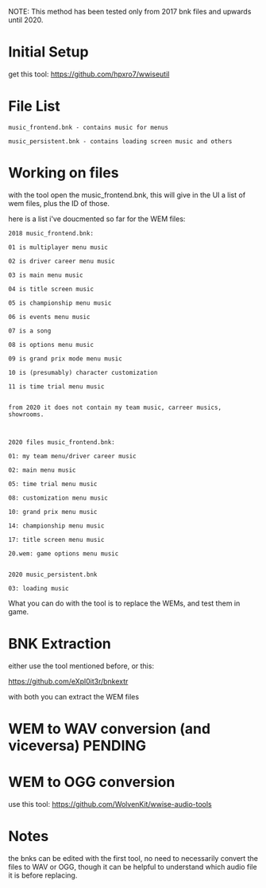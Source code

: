NOTE: This method has been tested only from 2017 bnk files and upwards until 2020.

# Initial Setup

get this tool: https://github.com/hpxro7/wwiseutil


# File List

```
music_frontend.bnk - contains music for menus

music_persistent.bnk - contains loading screen music and others

```


# Working on files


with the tool open the music_frontend.bnk, this will give in the UI a list of wem files, plus the ID of those.

here is a list i've doucmented so far for the WEM files:

```
2018 music_frontend.bnk:

01 is multiplayer menu music

02 is driver career menu music

03 is main menu music

04 is title screen music

05 is championship menu music

06 is events menu music

07 is a song

08 is options menu music

09 is grand prix mode menu music

10 is (presumably) character customization

11 is time trial menu music


from 2020 it does not contain my team music, carreer musics, showrooms.



2020 files music_frontend.bnk:

01: my team menu/driver career music

02: main menu music

05: time trial menu music

08: customization menu music

10: grand prix menu music

14: championship menu music

17: title screen menu music

20.wem: game options menu music


2020 music_persistent.bnk

03: loading music

```



What you can do with the tool is to replace the WEMs, and test them in game.



# BNK Extraction

either use the tool mentioned before, or this:

https://github.com/eXpl0it3r/bnkextr

with both you can extract the WEM files


# WEM to WAV conversion (and viceversa) PENDING

# WEM to OGG conversion

use this tool: https://github.com/WolvenKit/wwise-audio-tools 



# Notes

the bnks can be edited with the first tool, no need to necessarily convert the files to WAV or OGG, though it can be helpful to understand which audio file it is before replacing.
